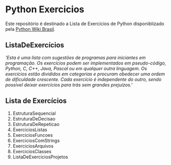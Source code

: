 # Python Exercicios
 Este repositório é destinado a Lista de Exercícios de Python disponiblizado pela [Python Wiki Brasil](https://wiki.python.org.br/ListaDeExercicios "Python Wiki").

## ListaDeExercícios
*'Esta é uma lista com sugestões de programas para iniciantes em programação. Os exercícios podem ser implementados em pseudo-código, Python, C, C++, Java, Pascal ou em qualquer outra linguagem. Os exercícios estão divididos em categorias e procuram obedecer uma ordem de dificuldade crescente. Cada exercício é independente do outro, sendo possível deixar exercícios para trás sem grandes prejuízos.'*

## Lista de Exercícios
1. EstruturaSequencial
1. EstruturaDeDecisao
1. EstruturaDeRepeticao
1. ExerciciosListas
1. ExerciciosFuncoes
1. ExerciciosComStrings
1. ExerciciosArquivos
1. ExerciciosClasses
1. ListaDeExerciciosProjetos